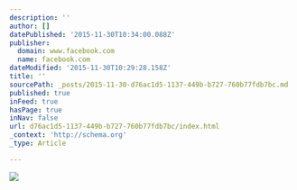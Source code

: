 ```yaml
---
description: ''
author: []
datePublished: '2015-11-30T10:34:00.088Z'
publisher:
  domain: www.facebook.com
  name: facebook.com
dateModified: '2015-11-30T10:29:28.158Z'
title: ''
sourcePath: _posts/2015-11-30-d76ac1d5-1137-449b-b727-760b77fdb7bc.md
published: true
inFeed: true
hasPage: true
inNav: false
url: d76ac1d5-1137-449b-b727-760b77fdb7bc/index.html
_context: 'http://schema.org'
_type: Article

---
```

![](https://scontent-arn2-1.xx.fbcdn.net/hphotos-xfp1/t31.0-8/11223777_465893756916470_872970253811318988_o.jpg)